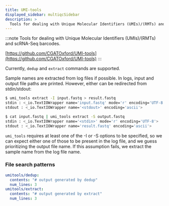 ```yaml
---
title: UMI-tools
displayed_sidebar: multiqcSidebar
description: >
  Tools for dealing with Unique Molecular Identifiers (UMIs)/(RMTs) and scRNA-Seq barcodes.
---
```


<!--
~~~~~ DO NOT EDIT ~~~~~
This file is autogenerated from the MultiQC module python docstring.
Do not edit the markdown, it will be overwritten.

File path for the source of this content: multiqc/modules/umitools/umitools.py
~~~~~~~~~~~~~~~~~~~~~~~
-->

:::note
Tools for dealing with Unique Molecular Identifiers (UMIs)/(RMTs) and scRNA-Seq barcodes.

[https://github.com/CGATOxford/UMI-tools](https://github.com/CGATOxford/UMI-tools)
:::

Currently, `dedup` and `extract` commands are supported.

Sample names are extracted from log files if possible. In logs, input and output file paths are printed.
However, either can be redirected from stdin/stdout:

```bash
$ umi_tools extract -I input.fastq > result.fastq
stdin : <_io.TextIOWrapper name='input.fastq' mode='r' encoding='UTF-8'>
stdout : <_io.TextIOWrapper name='<stdout>' encoding='ascii'>
```

```bash
$ cat input.fastq | umi_tools extract -S output.fastq
stdin : <_io.TextIOWrapper name='<stdin>' mode='r' encoding='UTF-8'>
stdout : <_io.TextIOWrapper name='result.fastq' encoding='ascii'>
```

`umi_tools` requires at least one of the -I or -S options to be specified, so we can expect either
one of those to be present in the log file, and we guess prioritizing the output file name. If this
assumption fails, we extract the sample name from the log file name.

### File search patterns

```yaml
umitools/dedup:
  contents: "# output generated by dedup"
  num_lines: 3
umitools/extract:
  contents: "# output generated by extract"
  num_lines: 3
```
